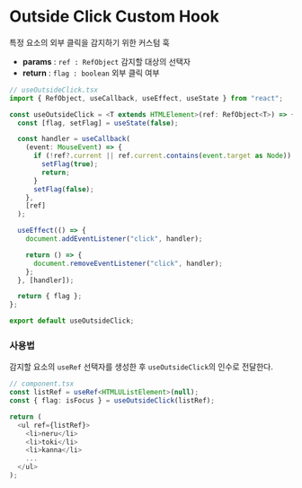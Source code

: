 # Outside Click Custom Hook

특정 요소의 외부 클릭을 감지하기 위한 커스텀 훅

- **params** : `ref : RefObject` 감지할 대상의 선택자
- **return** : `flag : boolean` 외부 클릭 여부

```ts
// useOutsideClick.tsx
import { RefObject, useCallback, useEffect, useState } from "react";

const useOutsideClick = <T extends HTMLElement>(ref: RefObject<T>) => {
  const [flag, setFlag] = useState(false);

  const handler = useCallback(
    (event: MouseEvent) => {
      if (!ref?.current || ref.current.contains(event.target as Node)) {
        setFlag(true);
        return;
      }
      setFlag(false);
    },
    [ref]
  );

  useEffect(() => {
    document.addEventListener("click", handler);

    return () => {
      document.removeEventListener("click", handler);
    };
  }, [handler]);

  return { flag };
};

export default useOutsideClick;
```

### 사용법

감지할 요소의 `useRef` 선택자를 생성한 후 `useOutsideClick`의 인수로 전달한다.

```ts
// component.tsx
const listRef = useRef<HTMLUListElement>(null);
const { flag: isFocus } = useOutsideClick(listRef);

return (
  <ul ref={listRef}>
    <li>neru</li>
    <li>toki</li>
    <li>kanna</li>
    ...
  </ul>
);
```
